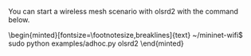 You can start a wireless mesh scenario with olsrd2 with the command below.

\begin{minted}[fontsize=\footnotesize,breaklines]{text}
~/mininet-wifi$ sudo python examples/adhoc.py olsrd2
\end{minted}
